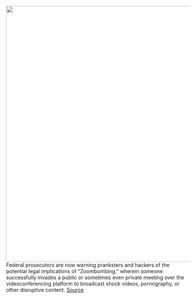 <img src='https://cdn.vox-cdn.com/thumbor/oIbLSmFpZ3lOo5P2NS_T6MB1e9c=/0x0:2040x1360/1200x800/filters:focal(857x517:1183x843)/cdn.vox-cdn.com/uploads/chorus_image/image/66600801/acastro_200331_1777_zoom_0002.0.0.jpg' width='700px' /><br/>
Federal prosecutors are now warning pranksters and hackers of the potential legal implications of “Zoombombing,” wherein someone successfully invades a public or sometimes even private meeting over the videoconferencing platform to broadcast shock videos, pornography, or other disruptive content.
<a href='https://www.theverge.com/2020/4/3/21207260/zoombombing-crime-zoom-video-conference-hacking-pranks-doj-fbi'> Source <a/>